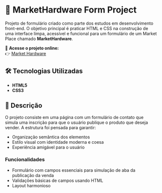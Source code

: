 # 🧾 MarketHardware Form Project

Projeto de formulário criado como parte dos estudos em desenvolvimento front-end. O objetivo principal é praticar HTML e CSS na construção de uma interface limpa, acessível e funcional para um formulário de um Market Place chamado **MarketHardware**.

🔗 **Acesse o projeto online:**  
👉 [Market Hardware](https://myoui-sys.github.io/MarketHardware_FormProject/)


## 🛠️ Tecnologias Utilizadas

- **HTML5**  
- **CSS3**  

## 📄 Descrição

O projeto consiste em uma página com um formulário de contato que simula uma inscrição para que o usuário publique o produto que deseja vender. A estrutura foi pensada para garantir:

- Organização semântica dos elementos
- Estilo visual com identidade moderna e coesa
- Experiência amigável para o usuário

### Funcionalidades

- Formulário com campos essenciais para simulação de aba da publicação da venda
- Validações básicas de campos usando HTML
- Layout harmonioso


